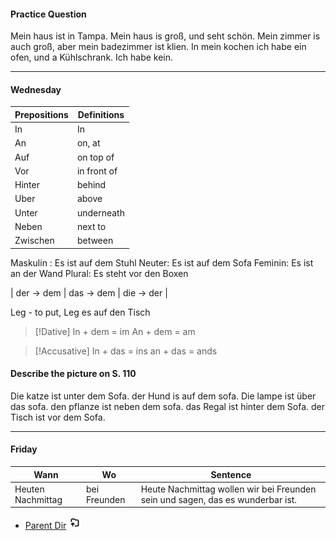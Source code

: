 #### Practice Question

Mein haus ist in Tampa. Mein haus is groß, und seht schön. Mein zimmer is auch groß, aber mein badezimmer ist klien. In mein kochen ich habe ein ofen, und a Kühlschrank. Ich habe kein. 

****

#### Wednesday
| Prepositions | Definitions |
| ---- | ---- |
| In | In |
| An | on, at |
| Auf | on top of |
| Vor | in front of |
| Hinter | behind |
| Uber | above |
| Unter | underneath |
| Neben | next to |
| Zwischen | between |

Maskulin : Es ist auf dem Stuhl
Neuter: Es ist auf dem Sofa
Feminin: Es ist an der Wand
Plural: Es steht vor den Boxen

| der -> dem | das -> dem | die -> der |

Leg - to put, Leg es auf den Tisch

> [!Dative]
> In + dem = im
> An + dem = am

> [!Accusative]
 >In + das = ins 
> an + das = ands

#### Describe the picture on S. 110

Die katze ist unter dem Sofa. der Hund is auf dem sofa. Die lampe ist über das sofa. den pflanze ist neben dem sofa. das Regal ist hinter dem Sofa. der Tisch ist vor dem Sofa. 



****

#### Friday

| Wann | Wo | Sentence |
| ---- | ---- | ---- |
| Heuten Nachmittag | bei Freunden | Heute Nachmittag wollen wir bei Freunden sein und sagen, das es wunderbar ist. |

- [Parent Dir](Spring2024/German/Index.md) <img src="../../Assets/parent.png" alt="Root Dir Folder" style="width:20px;height:20px;">
